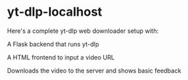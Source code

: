 # yt-dlp-localhost

Here's a complete yt-dlp web downloader setup with:

A Flask backend that runs yt-dlp

A HTML frontend to input a video URL

Downloads the video to the server and shows basic feedback
